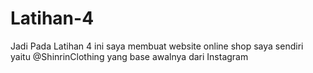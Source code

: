 # Latihan-4

Jadi Pada Latihan 4 ini saya membuat website online shop saya sendiri yaitu @ShinrinClothing yang base awalnya dari Instagram
